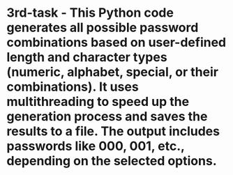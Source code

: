 # 3rd-task - This Python code generates all possible password combinations based on user-defined length and character types (numeric, alphabet, special, or their combinations). It uses multithreading to speed up the generation process and saves the results to a file. The output includes passwords like 000, 001, etc., depending on the selected options.
